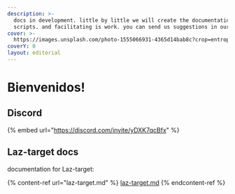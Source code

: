 ```yaml
---
description: >-
  docs in development. little by little we will create the documentation for our
  scripts. and facilitating is work. you can send us suggestions in our dicord.
cover: >-
  https://images.unsplash.com/photo-1555066931-4365d14bab8c?crop=entropy&cs=tinysrgb&fm=jpg&ixid=MnwxOTcwMjR8MHwxfHNlYXJjaHw0fHxjb2RlfGVufDB8fHx8MTY2NTMwOTg0Mg&ixlib=rb-1.2.1&q=80
coverY: 0
layout: editorial
---
```


# Bienvenidos!

## Discord

{% embed url="https://discord.com/invite/yDXK7qcBfx" %}

## Laz-target docs

documentation for Laz-target:

{% content-ref url="laz-target.md" %}
[laz-target.md](laz-target.md)
{% endcontent-ref %}
